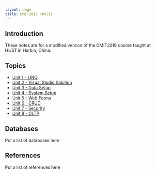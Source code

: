 ```yaml
---
layout: page
title: DMIT2018 (HUST)
---
```


## Introduction
These notes are for a modified version of the DMIT2018 course taught at HUST in Harbin, China.

## Topics
* [Unit 1 - LINQ](unit1/)
* [Unit 2 - Visual Studio Solution](unit2/)
* [Unit 3 - Data Setup](unit3/)
* [Unit 4 - System Setup](unit4/)
* [Unit 5 - Web Forms](unit5/)
* [Unit 6 - CRUD](unit6/)
* [Unit 7 - Security](unit7/)
* [Unit 8 - OLTP](unit8/)

## Databases
Put a list of databases here

## References
Put a list of references here